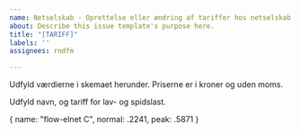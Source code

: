 ```yaml
---
name: Netselskab - Oprettelse eller ændring af tariffer hos netselskab.
about: Describe this issue template's purpose here.
title: "[TARIFF]"
labels: ''
assignees: rndfm

---
```


Udfyld værdierne i skemaet herunder.
Priserne er i kroner og uden moms.

Udfyld navn, og tariff for lav- og spidslast.

{
    name: "flow-elnet C",
    normal: .2241,
    peak: .5871
}
